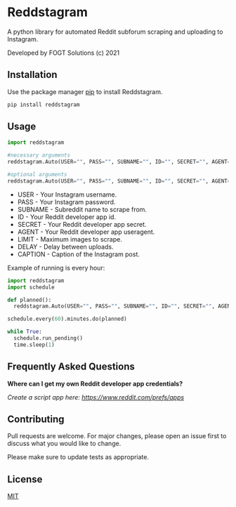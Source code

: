 # Reddstagram

A python library for automated Reddit subforum scraping and uploading to Instagram.

Developed by FOGT Solutions (c) 2021

## Installation

Use the package manager [pip](https://pip.pypa.io/en/stable/) to install Reddstagram.

```bash
pip install reddstagram
```

## Usage

```python
import reddstagram

#necessary arguments
reddstagram.Auto(USER="", PASS="", SUBNAME="", ID="", SECRET="", AGENT="")

#optional arguments
reddstagram.Auto(USER="", PASS="", SUBNAME="", ID="", SECRET="", AGENT="", LIMIT=0, DELAY=0, CAPTION="")
```

* USER - Your Instagram username.
* PASS - Your Instagram password.
* SUBNAME - Subreddit name to scrape from.
* ID - Your Reddit developer app id.
* SECRET - Your Reddit developer app secret.
* AGENT - Your Reddit developer app useragent.
* LIMIT - Maximum images to scrape.
* DELAY - Delay between uploads.
* CAPTION - Caption of the Instagram post.

Example of running is every hour:
```python
import reddstagram
import schedule

def planned():
  reddstagram.Auto(USER="", PASS="", SUBNAME="", ID="", SECRET="", AGENT="")

schedule.every(60).minutes.do(planned)

while True:
  schedule.run_pending()
  time.sleep(1)

```

## Frequently Asked Questions
**Where can I get my own Reddit developer app credentials?**  
 
 *Create a script app here: https://www.reddit.com/prefs/apps*

## Contributing
Pull requests are welcome. For major changes, please open an issue first to discuss what you would like to change.

Please make sure to update tests as appropriate.

## License
[MIT](https://choosealicense.com/licenses/mit/)

